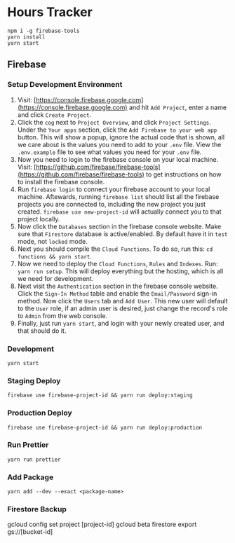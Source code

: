 # Hours Tracker

```
npm i -g firebase-tools
yarn install
yarn start
```

## Firebase

### Setup Development Environment

1. Visit: [https://console.firebase.google.com](https://console.firebase.google.com) and hit `Add Project`, enter a name and click `Create Project`.
2. Click the `cog` next to `Project Overview`, and click `Project Settings`.  Under the `Your apps` section, click the `Add Firebase to your web app` button.  This will show a popup, ignore the actual code that is shown, all we care about is the values you need to add to your `.env` file.  View the `.env.example` file to see what values you need for your `.env` file.
3. Now you need to login to the firebase console on your local machine.  Visit: [https://github.com/firebase/firebase-tools](https://github.com/firebase/firebase-tools) to get instructions on how to install the firebase console.
4. Run `firebase login` to connect your firebase account to your local machine.  Aftewards, running `firebase list` should list all the firebase projects you are connected to, including the new project you just created.  `firebase use new-project-id` will actually connect you to that project locally.
5. Now click the `Databases` section in the firebase console website.  Make sure that `Firestore` database is active/enabled.  By default have it in `test` mode, not `locked` mode.
6. Next you should compile the `Cloud Functions`.  To do so, run this: `cd functions && yarn start`.
6.  Now we need to deploy the `Cloud Functions`, `Rules` and `Indexes`.  Run: `yarn run setup`.  This will deploy everything but the hosting, which is all we need for development.
7. Next visit the `Authentication` section in the firebase console website.  Click the `Sign-In Method` table and enable the `Email/Password` sign-in method.  Now click the `Users` tab and `Add User`.  This new user will default to the `User` role, if an admin user is desired, just change the record's role to `Admin` from the web console.
8. Finally, just run `yarn start`, and login with your newly created user, and that should do it.

### Development

```
yarn start
```

### Staging Deploy

```
firebase use firebase-project-id && yarn run deploy:staging
```

### Production Deploy

```
firebase use firebase-project-id && yarn run deploy:production
```

### Run Prettier

```
yarn run prettier
```

### Add Package

```
yarn add --dev --exact <package-name>
```

### Firestore Backup

gcloud config set project [project-id]
gcloud beta firestore export gs://[bucket-id]